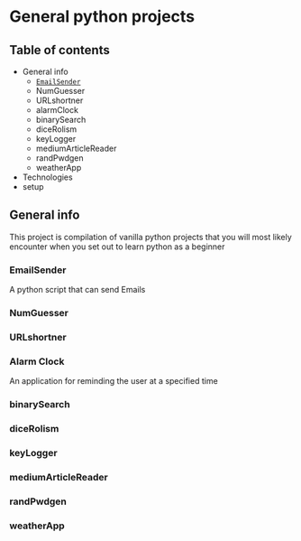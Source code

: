 # General python projects
## Table of contents
- General info
	- [`EmailSender`](###EmailSender)
	- NumGuesser
	- URLshortner
	- alarmClock
	- binarySearch
	- diceRolism
	- keyLogger
	- mediumArticleReader
	- randPwdgen
	- weatherApp
- Technologies
- setup


## General info
This project is compilation of vanilla python projects that you will most likely encounter when you set out to learn python as a beginner
### EmailSender
A python script that can send Emails 
### NumGuesser
### URLshortner
### Alarm Clock
An application for reminding the user at a specified time
### binarySearch
### diceRolism
### keyLogger
### mediumArticleReader
### randPwdgen
### weatherApp
